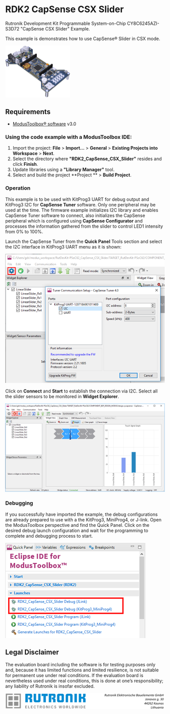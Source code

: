 # RDK2 CapSense CSX Slider 

Rutronik Development Kit Programmable System-on-Chip CY8C6245AZI-S3D72 "CapSense CSX Slider" Example. 

This example is demonstrates how to use CapSense® Slider in CSX mode. 

 <img src="images/rutdevkit_model.png" style="zoom:20%;" />

## Requirements

- [ModusToolbox® software](https://www.infineon.com/cms/en/design-support/tools/sdk/modustoolbox-software/) v3.0

### Using the code example with a ModusToolbox IDE:

1. Import the project: **File** > **Import...** > **General** > **Existing Projects into Workspace** > **Next**.
2. Select the directory where **"RDK2_CapSense_CSX_Slider"** resides and click  **Finish**.
3. Update libraries using  a **"Library Manager"** tool.
4. Select and build the project **Project ** > **Build Project**.

### Operation

This example is to be used with KitProg3 UART for debug output and KitProg3 I2C for **CapSense Tuner** software. Only one peripheral may be used at the time. The firmware example initializes I2C library and enables CapSense Tuner software to connect, also initializes the CapSense peripheral which is configured using **CapSense Configurator** and processes the information gathered from the slider to control LED1 intensity from 0% to 100%.  

Launch the CapSense Tuner from the **Quick Panel** Tools section and select the I2C interface in KitProg3 UART menu as it is shown:

<img src="images/tuner_setup.png" style="zoom:100%;" />

Click on **Connect** and **Start** to establish the connection via I2C. Select all the slider sensors to be monitored in **Widget Explorer**.

<img src="images/tuner_operation.png" style="zoom:100%;" />

### Debugging

If you successfully have imported the example, the debug configurations are already prepared to use with a the KitProg3, MiniProg4, or J-link. Open the ModusToolbox perspective and find the Quick Panel. Click on the desired debug launch configuration and wait for the programming to complete and debugging process to start.

<img src="images/capsense_debug.png" style="zoom:100%;" />

## Legal Disclaimer

The evaluation board including the software is for testing purposes only and, because it has limited functions and limited resilience, is not suitable for permanent use under real conditions. If the evaluation board is nevertheless used under real conditions, this is done at one’s responsibility; any liability of Rutronik is insofar excluded. 

<img src="images/rutronik_origin_kaunas.png" style="zoom:50%;" />



